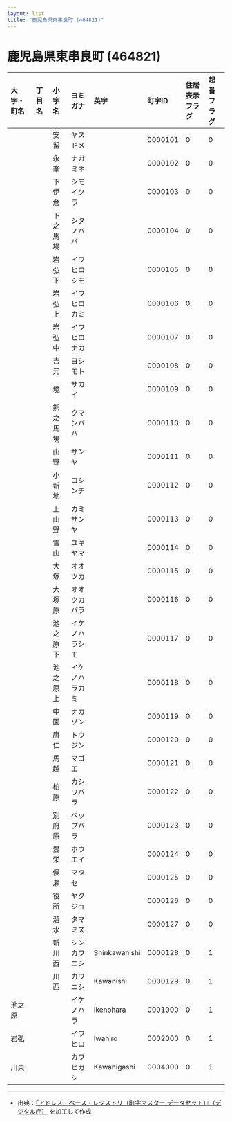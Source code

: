```yaml
---
layout: list
title: "鹿児島県東串良町 (464821)"
---
```


# 鹿児島県東串良町 (464821)

| 大字・町名 | 丁目名 | 小字名 | ヨミガナ | 英字 | 町字ID | 住居表示フラグ | 起番フラグ |
|:---|:---|:---|:---|:---|:---|:---|:---|
|  |  | 安留 |   ヤスドメ |  | 0000101 | 0 | 0 |
|  |  | 永峯 |   ナガミネ |  | 0000102 | 0 | 0 |
|  |  | 下伊倉 |   シモイクラ |  | 0000103 | 0 | 0 |
|  |  | 下之馬場 |   シタノババ |  | 0000104 | 0 | 0 |
|  |  | 岩弘下 |   イワヒロシモ |  | 0000105 | 0 | 0 |
|  |  | 岩弘上 |   イワヒロカミ |  | 0000106 | 0 | 0 |
|  |  | 岩弘中 |   イワヒロナカ |  | 0000107 | 0 | 0 |
|  |  | 吉元 |   ヨシモト |  | 0000108 | 0 | 0 |
|  |  | 境 |   サカイ |  | 0000109 | 0 | 0 |
|  |  | 熊之馬場 |   クマンババ |  | 0000110 | 0 | 0 |
|  |  | 山野 |   サンヤ |  | 0000111 | 0 | 0 |
|  |  | 小新地 |   コシンチ |  | 0000112 | 0 | 0 |
|  |  | 上山野 |   カミサンヤ |  | 0000113 | 0 | 0 |
|  |  | 雪山 |   ユキヤマ |  | 0000114 | 0 | 0 |
|  |  | 大塚 |   オオツカ |  | 0000115 | 0 | 0 |
|  |  | 大塚原 |   オオツカバラ |  | 0000116 | 0 | 0 |
|  |  | 池之原下 |   イケノハラシモ |  | 0000117 | 0 | 0 |
|  |  | 池之原上 |   イケノハラカミ |  | 0000118 | 0 | 0 |
|  |  | 中園 |   ナカゾン |  | 0000119 | 0 | 0 |
|  |  | 唐仁 |   トウジン |  | 0000120 | 0 | 0 |
|  |  | 馬越 |   マゴエ |  | 0000121 | 0 | 0 |
|  |  | 柏原 |   カシワバラ |  | 0000122 | 0 | 0 |
|  |  | 別府原 |   ベップバラ |  | 0000123 | 0 | 0 |
|  |  | 豊栄 |   ホウエイ |  | 0000124 | 0 | 0 |
|  |  | 俣瀬 |   マタセ |  | 0000125 | 0 | 0 |
|  |  | 役所 |   ヤクジョ |  | 0000126 | 0 | 0 |
|  |  | 溜水 |   タマミズ |  | 0000127 | 0 | 0 |
|  |  | 新川西 |   シンカワニシ | Shinkawanishi | 0000128 | 0 | 1 |
|  |  | 川西 |   カワニシ | Kawanishi | 0000129 | 0 | 1 |
| 池之原 |  |  | イケノハラ   | Ikenohara | 0001000 | 0 | 1 |
| 岩弘 |  |  | イワヒロ   | Iwahiro | 0002000 | 0 | 1 |
| 川東 |  |  | カワヒガシ   | Kawahigashi | 0004000 | 0 | 1 |

---

- 出典：[「アドレス・ベース・レジストリ（町字マスター データセット）』（デジタル庁）](https://www.digital.go.jp/policies/base_registry_address/) を加工して作成